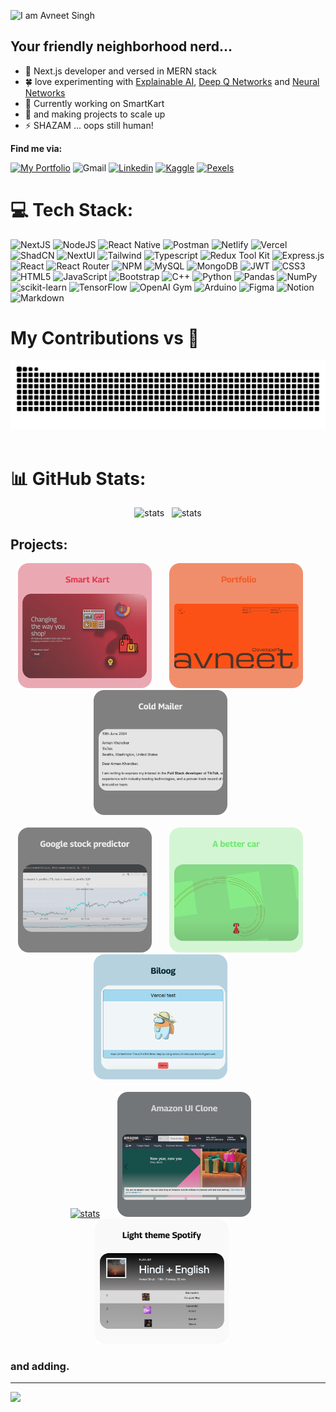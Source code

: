 ![I am Avneet Singh](https://img.shields.io/badge/I%20am%20Avneet%20Singh-b?style=for-the-badge&label=Hey%20there!&color=black&link=https%3A%2F%2Fparody-portfolio.vercel.app%2F)
## Your friendly neighborhood nerd...

- 🧐 Next.js developer and versed in MERN stack
- 🍀 love experimenting with [Explainable AI](https://drive.google.com/file/d/1TlxDpFiHSNI7NV5h4QK46R2PioU7M5lJ/view), [Deep Q Networks](https://github.com/avneets2103/RL-stock-predictor) and [Neural Networks](https://github.com/avneets2103/BotNet-detection/tree/main)
- 🔭 Currently working on SmartKart
- 🌱 and making projects to scale up
- ⚡ SHAZAM ... oops still human! 

**Find me via:**

[![My Portfolio](https://img.shields.io/badge/My%20Portfolio-black?style=for-the-badge&color=%23FF4301&link=https%3A%2F%2Fparody-portfolio.vercel.app%2F)](https://parody-portfolio.vercel.app/)
![Gmail](https://img.shields.io/badge/Gmail-b?style=for-the-badge&logo=gmail&logoColor=white&color=%23EA4335&link=mailto%3Aavneets2103%40gmail.com)
[![Linkedin](https://img.shields.io/badge/Linkedin-b?style=for-the-badge&logo=linkedin&logoColor=white&color=%230A66C2&link=https%3A%2F%2Fwww.linkedin.com%2Fin%2Favneets2103%2F)](https://www.linkedin.com/in/avneets2103/)
[![Kaggle](https://img.shields.io/badge/Kaggle-b?style=for-the-badge&logo=kaggle&logoColor=white&color=%2320BEFF&link=https%3A%2F%2Fwww.kaggle.com%2Favneets2103)](https://www.kaggle.com/avneets2103)
[![Pexels](https://img.shields.io/badge/Pexels-asa?style=for-the-badge&logo=pexels&logoColor=%2305A081&labelColor=black&color=%2305A081)](https://www.pexels.com/@avneet-singh-1592548633)
<br>

# 💻 Tech Stack:
![NextJS](https://img.shields.io/badge/NextJS-black?style=for-the-badge&logo=Next.js&logoColor=white&color=black) 
![NodeJS](https://img.shields.io/badge/node.js-6DA55F?style=for-the-badge&logo=node.js&logoColor=white) 
![React Native](https://img.shields.io/badge/React%20Native-asa?style=for-the-badge&logo=react&logoColor=black&labelColor=%2361dafb&color=%2361DAFB)
![Postman](https://img.shields.io/badge/Postman-FF6C37?style=for-the-badge&logo=postman&logoColor=white) 
![Netlify](https://img.shields.io/badge/netlify-%23000000.svg?style=for-the-badge&logo=netlify&logoColor=#00C7B7) 
![Vercel](https://img.shields.io/badge/vercel-%23000000.svg?style=for-the-badge&logo=vercel&logoColor=white) 
![ShadCN](https://img.shields.io/badge/ShadCN-black?style=for-the-badge&logo=shadcnui&logoColor=white&color=B266FF) 
![NextUI](https://img.shields.io/badge/NextUI-black?style=for-the-badge&logo=nextui&logoColor=black&color=CCFFFF) 
![Tailwind](https://img.shields.io/badge/Tailwind-b?style=for-the-badge&logo=tailwindcss&logoColor=black&color=06B6D4) 
![Typescript](https://img.shields.io/badge/Typescript-b?style=for-the-badge&logo=typescript&logoColor=white&color=3178C6) 
![Redux Tool Kit](https://img.shields.io/badge/Redux%20Tool%20Kit-b?style=for-the-badge&logo=redux&logoColor=white&color=764ABC) 
![Express.js](https://img.shields.io/badge/express.js-%23404d59.svg?style=for-the-badge&logo=express&logoColor=%2361DAFB) 
![React](https://img.shields.io/badge/react-%2320232a.svg?style=for-the-badge&logo=react&logoColor=%2361DAFB) 
![React Router](https://img.shields.io/badge/React_Router-CA4245?style=for-the-badge&logo=react-router&logoColor=white) 
![NPM](https://img.shields.io/badge/NPM-%23000000.svg?style=for-the-badge&logo=npm&logoColor=white) 
![MySQL](https://img.shields.io/badge/mysql-%2300f.svg?style=for-the-badge&logo=mysql&logoColor=white) 
![MongoDB](https://img.shields.io/badge/MongoDB-%234ea94b.svg?style=for-the-badge&logo=mongodb&logoColor=white) 
![JWT](https://img.shields.io/badge/JWT-b?style=for-the-badge&logo=jsonwebtokens&logoColor=white&color=%23000000) 
![CSS3](https://img.shields.io/badge/css3-%231572B6.svg?style=for-the-badge&logo=css3&logoColor=white) 
![HTML5](https://img.shields.io/badge/html5-%23E34F26.svg?style=for-the-badge&logo=html5&logoColor=white) 
![JavaScript](https://img.shields.io/badge/javascript-%23323330.svg?style=for-the-badge&logo=javascript&logoColor=%23F7DF1E) 
![Bootstrap](https://img.shields.io/badge/bootstrap-%23563D7C.svg?style=for-the-badge&logo=bootstrap&logoColor=white) 
![C++](https://img.shields.io/badge/c++-%2300599C.svg?style=for-the-badge&logo=c%2B%2B&logoColor=white) 
![Python](https://img.shields.io/badge/python-3670A0?style=for-the-badge&logo=python&logoColor=ffdd54) 
![Pandas](https://img.shields.io/badge/pandas-%23150458.svg?style=for-the-badge&logo=pandas&logoColor=white) 
![NumPy](https://img.shields.io/badge/numpy-%23013243.svg?style=for-the-badge&logo=numpy&logoColor=white) 
![scikit-learn](https://img.shields.io/badge/scikit--learn-%23F7931E.svg?style=for-the-badge&logo=scikit-learn&logoColor=white) 
![TensorFlow](https://img.shields.io/badge/TensorFlow-%23FF6F00.svg?style=for-the-badge&logo=TensorFlow&logoColor=white) 
![OpenAI Gym](https://img.shields.io/badge/OpenAI%20Gym-b?style=for-the-badge&logo=openaigym&logoColor=black&color=%230081A5)
![Arduino](https://img.shields.io/badge/-Arduino-00979D?style=for-the-badge&logo=Arduino&logoColor=white) 
![Figma](https://img.shields.io/badge/figma-%23F24E1E.svg?style=for-the-badge&logo=figma&logoColor=white) 
![Notion](https://img.shields.io/badge/Notion-%23000000.svg?style=for-the-badge&logo=notion&logoColor=white) 
![Markdown](https://img.shields.io/badge/markdown-%23000000.svg?style=for-the-badge&logo=markdown&logoColor=white) 

# My Contributions vs 🐍
<div>
  <div align = "center">
    <img alt="snake eating my contributions" src="https://raw.githubusercontent.com/avneets2103/avneets2103/output/github-contribution-grid-snake-dark.svg" />
  </div>
  <br/>
</div>

# 📊 GitHub Stats:
<div align="center">
  <img alt="stats"  height="200px" src = "https://github-readme-stats.vercel.app/api?username=avneets2103&theme=dark&hide_border=false&include_all_commits=true&count_private=true"/>
  &nbsp;
  <img alt="stats" src = "https://github-readme-stats.vercel.app/api/top-langs/?username=avneets2103&theme=dark&hide_border=false&include_all_commits=true&count_private=true&layout=compact" height="200px"/>
</div>

## **Projects**:
<div align="center">
  <a href="https://smartkart-frontend.vercel.app/login" target="_blank"><img alt="stats"  height="200px" src = "./img/smartkart.png"/></a>  &nbsp; &nbsp; &nbsp;
  <a href="https://parody-portfolio.vercel.app" target="_blank"><img alt="stats"  height="200px" src = "./img/portfolio.svg"/></a>  &nbsp; &nbsp; &nbsp;
  <a href="https://www.youtube.com/watch?v=4YP3mwAaI9I&feature=youtu.be" target="_blank"><img alt="stats"  height="200px" src = "./img/coldmailer.svg"/></a>  &nbsp; &nbsp; &nbsp;
  <br/>
  <br/>
  <a href="https://drive.google.com/file/d/1YaWKXp_5Jn3sQG1PXXpybU80V6meWDup/view?usp=sharing" target="_blank"><img alt="stats"  height="200px" src = "./img/stocls.svg"/></a>  &nbsp; &nbsp; &nbsp;
  <a href="https://drive.google.com/file/d/1IEzZMl-g5IumpMpnrKEmvw1gYndULOdu/view?usp=sharing" target="_blank"><img alt="stats"  height="200px" src = "./img/bettercar.svg"/></a>  &nbsp; &nbsp; &nbsp;
  <a href="https://blog-site-2-nine.vercel.app/" target="_blank"><img alt="stats"  height="200px" src = "./img/biloog.svg"/></a>  &nbsp; &nbsp; &nbsp;
  <br/>
  <br/>
  <a href="https://avneets2103.github.io/Photography-portfolio/" target="_blank"><img alt="stats"  height="200px" src = "./img/photography.svg"/></a>  &nbsp; &nbsp; &nbsp;
  <a href="https://avneets2103.github.io/Amazon-clone/" target="_blank"><img alt="stats"  height="200px" src = "./img/amazon.svg"/></a>  &nbsp; &nbsp; &nbsp;
  <a href="https://avneets2103.github.io/spotify-light-theme/" target="_blank"><img alt="stats"  height="200px" src = "./img/spotify.svg"/></a>  &nbsp; &nbsp;&nbsp;
</div>

### and adding.

---
[![](https://visitcount.itsvg.in/api?id=avneets2103&icon=0&color=0)](https://visitcount.itsvg.in)
